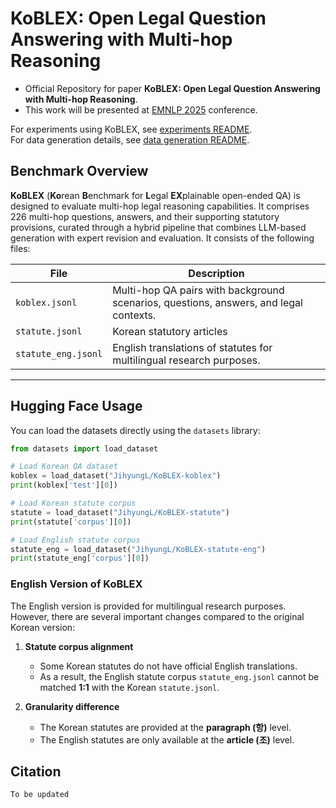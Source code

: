 # KoBLEX: Open Legal Question Answering with Multi-hop Reasoning
* Official Repository for paper **KoBLEX: Open Legal Question Answering with Multi-hop Reasoning**. 
* This work will be presented at [EMNLP 2025](https://2025.emnlp.org/) conference.

For experiments using KoBLEX, see [experiments README](experiments/README.md).  
For data generation details, see [data generation README](data_generation/README.md).

## Benchmark Overview

**KoBLEX** (**Ko**rean **B**enchmark for **L**egal **EX**plainable open-ended QA) is designed to evaluate multi-hop legal reasoning capabilities. 
It comprises 226 multi-hop questions, answers, and their supporting statutory provisions, curated through a hybrid pipeline that combines LLM-based generation with expert revision and evaluation.
It consists of the following files:

| File | Description |
|------|-------------|
| `koblex.jsonl` | Multi-hop QA pairs with background scenarios, questions, answers, and legal contexts. |
| `statute.jsonl` | Korean statutory articles |
| `statute_eng.jsonl` | English translations of statutes for multilingual research purposes. |

---

## Hugging Face Usage

You can load the datasets directly using the `datasets` library:

```python
from datasets import load_dataset

# Load Korean QA dataset
koblex = load_dataset("JihyungL/KoBLEX-koblex")
print(koblex['test'][0])

# Load Korean statute corpus
statute = load_dataset("JihyungL/KoBLEX-statute")
print(statute['corpus'][0])

# Load English statute corpus
statute_eng = load_dataset("JihyungL/KoBLEX-statute-eng")
print(statute_eng['corpus'][0])
```

### English Version of KoBLEX
The English version is provided for multilingual research purposes.  
However, there are several important changes compared to the original Korean version:

1. **Statute corpus alignment**  
   - Some Korean statutes do not have official English translations.  
   - As a result, the English statute corpus `statute_eng.jsonl` cannot be matched **1:1** with the Korean `statute.jsonl`.

2. **Granularity difference**  
   - The Korean statutes are provided at the **paragraph (항)** level.  
   - The English statutes are only available at the **article (조)** level.

   
## Citation
``
To be updated
``

